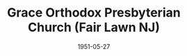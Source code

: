 ---
date: &id001 1951-05-27
end_date: null
location:
  address: E. Amsterdam Avenue at Ryan Road
  city: Fair Lawn
  state: NJ
minister:
- end: 1951-12-31
  name: Bruce Coie
  start: 1951-01-01
  type: Pastor
- end: 1956-12-31
  name: LeRoy Oliver
  start: 1952-01-01
  type: Pastor
- end: 1972-01-01
  name: Raymond Commeret
  start: 1956-01-01
  type: Pastor
- end: 1976-01-01
  name: Dennis Johnson
  start: 1973-01-01
  type: Pastor
- end: 1979-01-01
  name: David Kiester
  start: 1977-01-01
  type: Pastor
- end: 2006-01-01
  name: Kenneth J. Campbell
  start: 1980-01-01
  type: Pastor
- end: 2012-01-01
  name: Mark Larson
  start: 2007-01-01
  type: Pastor
- end: null
  name: John J. Keegan
  start: 2013-01-01
  type: Pastor
ministers:
- Bruce Coie
- LeRoy Oliver
- Raymond Commeret
- Dennis Johnson
- David Kiester
- Kenneth J. Campbell
- Mark Larson
- John J. Keegan
name: Grace Orthodox Presbyterian Church
names:
- end: null
  name: Grace Orthodox Presbyterian Church
  start: 1951-05-27
origination_date: *id001
raw_data: "NEW JERSEY Fair Lawn\n\nGrace Orthodox Presbyterian Church  (May 27, 1951\u2013\
  \ )\nE. Amsterdam Avenue at Ryan Road\nPastors: Bruce Coie, 1951\nLeRoy Oliver,\
  \ 1952\u201356\nRaymond Commeret, 1956\u201372\nDennis Johnson, 1973\u201376\nDavid\
  \ Kiester, 1977\u201379\nKenneth J. Campbell, 1980\u20132006\nMark Larson, 2007\u2013\
  12\nJohn J. Keegan, 2013"
received_from: null
states:
- NJ
status:
  active: true
  end_date: null
  reason: null
  received_from: null
  withdrawal_to: null
title: Grace Orthodox Presbyterian Church (Fair Lawn NJ)
year_established:
- 1951

---
